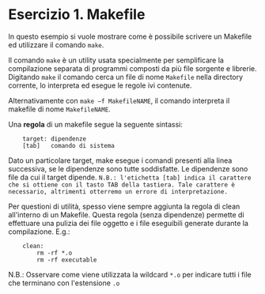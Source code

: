 # Esercizio 1. Makefile 

In questo esempio si vuole mostrare come è possibile scrivere un Makefile ed utilizzare il comando ``make``.

Il comando ``make`` è un utility usata specialmente per semplificare la compilazione separata di programmi composti da più file sorgente e librerie.
Digitando ``make`` il comando cerca un file di nome ``Makefile`` nella directory corrente, lo interpreta ed esegue le regole ivi contenute.

Alternativamente con ``make –f MakefileNAME``, il comando interpreta il makefile di nome ``MakefileNAME``. 

Una **regola** di un makefile segue la seguente sintassi:

```
	target: dipendenze
	[tab]	comando di sistema
```

Dato un particolare target, make esegue i comandi presenti alla linea successiva, se le dipendenze sono tutte soddisfatte.
Le dipendenze sono file da cui il target dipende. ``N.B.: l'etichetta [tab] indica il carattere che si ottiene con il tasto TAB della tastiera. Tale carattere è necessario, altrimenti otterremo un errore di interpretazione.``

Per questioni di utilità, spesso viene sempre aggiunta la regola di clean all'interno di un Makefile. Questa regola (senza dipendenze) permette di 
effettuare una pulizia dei file oggetto e i file eseguibili generate durante la compilazione. E.g.:

```
	clean: 
		rm -rf *.o
		rm -rf executable
```
N.B.: Osservare come viene utilizzata la wildcard ``*.o`` per indicare tutti i file che terminano con l'estensione ``.o``
